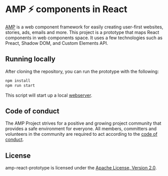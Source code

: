 # AMP ⚡ components in React

[AMP](https://amp.dev) is a web component framework for easily creating user-first websites, stories, ads, emails and more. This project is a prototype that maps React components in web components space. It uses a few technologies such as Preact, Shadow DOM, and Custom Elements API.


## Running locally

After cloning the repository, you can run the prototype with the following:

```bash
npm install
npm run start
```

This script will start up a local [webserver](http://localhost:8080).


## Code of conduct

The AMP Project strives for a positive and growing project community that provides a safe environment for everyone.  All members, committers and volunteers in the community are required to act according to the [code of conduct](CODE_OF_CONDUCT.md).


## License

amp-react-prototype is licensed under the [Apache License, Version 2.0](LICENSE).
